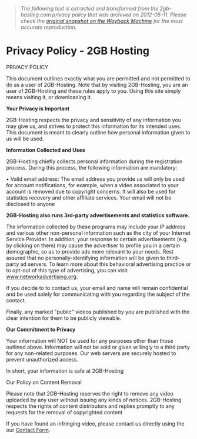 > *The following text is extracted and transformed from the 2gb-hosting.com privacy policy that was archived on 2012-05-11. Please check the [original snapshot on the Wayback Machine](https://web.archive.org/web/20120511101422id_/http%3A//www.2gb-hosting.com/privacy-policy) for the most accurate reproduction.*

# Privacy Policy - 2GB Hosting

PRIVACY POLICY

This document outlines exactly what you are permitted and not permitted to do as a user of 2GB-Hosting. Note that by visiting 2GB-Hosting, you are an user of 2GB-Hosting and these rules apply to you. Using this site simply means visiting it, or downloading it.

**Your Privacy is Important**

2GB-Hosting respects the privacy and sensitivity of any information you may give us, and strives to protect this information for its intended uses. This document is meant to clearly outline how personal information given to us will be used.

**Information Collected and Uses**

2GB-Hosting chiefly collects personal information during the registration process. During this process, the following information are mandatory:

• Valid email address: The email address you provide us will only be used for account notifications, for example, when a video associated to your account is removed due to copyright concerns. It will also be used for statistics recovery and other affiliate services. Your email will not be disclosed to anyone

**2GB-Hosting also runs 3rd-party advertisements and statistics software.**

The information collected by these programs may include your IP address and various other non-personal information such as the city of your Internet Service Provider. In addition, your response to certain advertisements (e.g. by clicking on them) may cause the advertiser to profile you in a certain demographic, so as to provide ads more relevant to your needs. Rest assured that no personally-identifying information will be given to third-party ad servers. To learn more about this behavioral advertising practice or to opt-out of this type of advertising, you can visit www.networkadvertising.org.

If you decide to to contact us, your email and name will remain confidential and be used solely for communicating with you regarding the subject of the contact.

Finally, any marked "public" videos published by you are published with the clear intention for them to be publicly viewable.

**Our Commitment to Privacy**

Your information will NOT be used for any purposes other than those outlined above. Information will not be sold or given willingly to a third party for any non-related purposes. Our web servers are securely hosted to prevent unauthorized access.

In short, your information is safe at 2GB-Hosting

Our Policy on Content Removal

Please note that 2GB-Hosting reserves the right to remove any video uploaded by any user without issuing any kinds of notices. 2GB-Hosting respects the rights of content distributors and replies promptly to any requests for the removal of copyrighted content

If you have found an infringing video, please contact us directly using the our [Contact Form](https://web.archive.org/contact-us).
